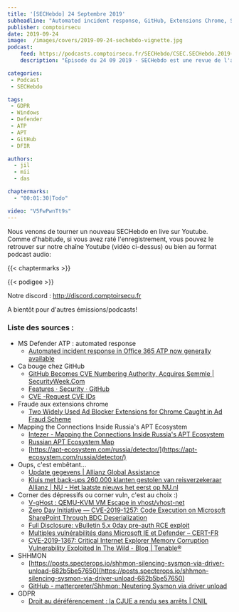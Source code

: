 ```yaml
---
title: '[SECHebdo] 24 Septembre 2019'
subheadline: "Automated incident response, GitHub, Extensions Chrome, Sauvegardes et coffre ambulant, Corner vuln, SHHMON, GDPR, etc."
publisher: comptoirsecu
date: 2019-09-24
image:  /images/covers/2019-09-24-sechebdo-vignette.jpg
podcast:
    feed: https://podcasts.comptoirsecu.fr/SECHebdo/CSEC.SECHebdo.2019-09-24.m4a
    description: "Épisode du 24 09 2019 - SECHebdo est une revue de l'actualité cybersécurité réalisée en live sur Youtube, généralement le mardi soir."

categories:
 - Podcast
 - SECHebdo

tags:
 - GDPR
 - Windows
 - Defender
 - ATP
 - APT
 - GitHub
 - DFIR

authors:
  - jil
  - mii
  - das

chaptermarks:
  - "00:01:30|Todo"

video: "V5FwPwnTt9s"
---
```


Nous venons de tourner un nouveau SECHebdo en live sur Youtube. Comme d'habitude, si vous avez raté l'enregistrement, vous pouvez le retrouver sur notre chaîne Youtube (vidéo ci-dessus) ou bien au format podcast audio:

{{< chaptermarks >}}

{{< podigee >}}

Notre discord : <http://discord.comptoirsecu.fr>

A bientôt pour d'autres émissions/podcasts!

### Liste des sources :

*  MS Defender ATP : automated response
	* [Automated incident response in Office 365 ATP now generally available](https://www.microsoft.com/security/blog/2019/09/09/automated-incident-response-office-365-atp-now-generally-available/)
*  Ca bouge chez GitHub
	* [GitHub Becomes CVE Numbering Authority, Acquires Semmle | SecurityWeek.Com](https://www.securityweek.com/github-becomes-cve-numbering-authority-acquires-semmle)
	* [Features · Security · GitHub](https://github.com/features/security)
	* [CVE -Request CVE IDs](https://cve.mitre.org/cve/request_id.html#cna_participants)
*  Fraude aux extensions chrome
	* [Two Widely Used Ad Blocker Extensions for Chrome Caught in Ad Fraud Scheme](https://thehackernews.com/2019/09/browser-chrome-extension-adblock.html)
*  Mapping the Connections Inside Russia's APT Ecosystem
	* [Intezer - Mapping the Connections Inside Russia's APT Ecosystem](https://www.intezer.com/blog-russian-apt-ecosystem/)
	* [Russian APT Ecosystem Map](https://apt-ecosystem.com/russia/map/)
	* [https://apt-ecosystem.com/russia/detector/](https://apt-ecosystem.com/russia/detector/)
*  Oups, c'est embêtant...
	* [Update gegevens | Allianz Global Assistance](https://www.allianz-assistance.nl/over-ons/nieuws/update-gegevens.html)
	* [Kluis met back-ups 260.000 klanten gestolen van reisverzekeraar Allianz | NU - Het laatste nieuws het eerst op NU.nl](https://www.nu.nl/tech/5995547/kluis-met-back-ups-260000-klanten-gestolen-van-reisverzekeraar-allianz.html)
*  Corner des dépressifs ou corner vuln, c'est au choix :)
	* [V-gHost : QEMU-KVM VM Escape in vhost/vhost-net](https://blade.tencent.com/en/advisories/v-ghost/)
	* [Zero Day Initiative — CVE-2019-1257: Code Execution on Microsoft SharePoint Through BDC Deserialization](https://www.zerodayinitiative.com/blog/2019/9/18/cve-2019-1257-code-execution-on-microsoft-sharepoint-through-bdc-deserialization)
	* [Full Disclosure: vBulletin 5.x 0day pre-auth RCE exploit](https://seclists.org/fulldisclosure/2019/Sep/31)
	* [Multiples vulnérabilités dans Microsoft IE et Defender – CERT-FR](https://www.cert.ssi.gouv.fr/avis/CERTFR-2019-AVI-460/)
	* [CVE-2019-1367: Critical Internet Explorer Memory Corruption Vulnerability Exploited In The Wild - Blog | Tenable®](https://www.tenable.com/blog/cve-2019-1367-critical-internet-explorer-memory-corruption-vulnerability-exploited-in-the-wild)
*  SHHMON
	* [https://posts.specterops.io/shhmon-silencing-sysmon-via-driver-unload-682b5be57650](https://posts.specterops.io/shhmon-silencing-sysmon-via-driver-unload-682b5be57650)
	* [GitHub - matterpreter/Shhmon: Neutering Sysmon via driver unload](https://github.com/matterpreter/Shhmon)
*  GDPR
	* [Droit au déréférencement : la CJUE a rendu ses arrêts | CNIL](https://www.cnil.fr/fr/droit-au-dereferencement-la-cjue-rendu-ses-arrets)
